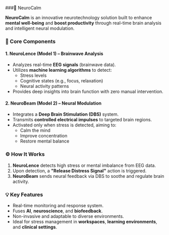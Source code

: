 ###🧠 NeuroCalm

**NeuroCalm** is an innovative neurotechnology solution built to enhance **mental well-being** and **boost productivity** through real-time brain analysis and intelligent neural modulation.

### 🔗 Core Components

#### 1. **NeuroLence (Model 1) – Brainwave Analysis**
- Analyzes real-time **EEG signals** (brainwave data).
- Utilizes **machine learning algorithms** to detect:
  - Stress levels  
  - Cognitive states (e.g., focus, relaxation)
  - Neural activity patterns
- Provides deep insights into brain function with zero manual intervention.

#### 2. **NeuroBeam (Model 2) – Neural Modulation**
- Integrates a **Deep Brain Stimulation (DBS)** system.
- Transmits **controlled electrical impulses** to targeted brain regions.
- Activated only when stress is detected, aiming to:
  - Calm the mind  
  - Improve concentration  
  - Restore mental balance

### ⚙️ How It Works
1. **NeuroLence** detects high stress or mental imbalance from EEG data.
2. Upon detection, a **"Release Distress Signal"** action is triggered.
3. **NeuroBeam** sends neural feedback via DBS to soothe and regulate brain activity.

### 💡 Key Features
- Real-time monitoring and response system.
- Fuses **AI**, **neuroscience**, and **biofeedback**.
- Non-invasive and adaptable to diverse environments.
- Ideal for stress management in **workspaces**, **learning environments**, and **clinical settings**.

